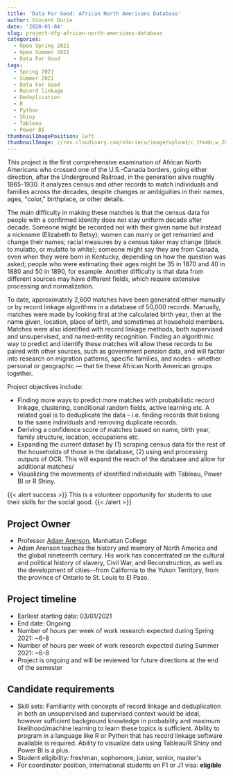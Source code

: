 ```yaml
---
title: 'Data For Good: African North Americans Database'
author: Vincent Dorie
date: '2020-01-04'
slug: project-dfg-african-north-americans-database
categories:
  - Open Spring 2021
  - Open Summer 2021
  - Data For Good
tags:
  - Spring 2021
  - Summer 2021
  - Data For Good
  - Record linkage
  - Deduplication
  - R
  - Python
  - Shiny
  - Tableau
  - Power BI
thumbnailImagePosition: left
thumbnailImage: //res.cloudinary.com/vdoriecu/image/upload/c_thumb,w_200,g_face/v1569955380/african_north_americans_cybrfk
---
```


This project is the first comprehensive examination of African North Americans who crossed one of the U.S.-Canada borders, going either direction, after the Underground Railroad, in the generation alive roughly 1865-1930. It analyzes census and other records to match individuals and families across the decades, despite changes or ambiguities in their names, ages, "color," birthplace, or other details.

<!--more-->

The main difficulty in making these matches is that the census data for people with a confirmed identity does not stay uniform decade after decade. Someone might be recorded not with their given name but instead a nickname (Elizabeth to Betsy); women can marry or get remarried and change their names; racial measures by a census taker may change (black to mulatto, or mulatto to white); someone might say they are from Canada, even when they were born in Kentucky, depending on how the question was asked; people who were estimating their ages might be 35 in 1870 and 40 in 1880 and 50 in 1890, for example. Another difficulty is that data from different sources may have different fields, which require extensive processing and normalization.

To date, approximately 2,600 matches have been generated either manually or by record linkage algorithms in a database of 50,000 records. Manually, matches were made by looking first at the calculated birth year, then at the name given, location, place of birth, and sometimes at household members. Matches were also identified with record linkage methods, both supervised and unsupervised, and named-entity recognition. Finding an algorithmic way to predict and identify these matches will allow these records to be paired with other sources, such as government pension data, and will factor into research on migration patterns, specific families, and nodes - whether personal or geographic — that tie these African North American groups together.

Project objectives include:

+ Finding more ways to predict more matches with probabilistic record linkage, clustering, conditional random fields, active learning etc. A related goal is to deduplicate the data – i.e. finding records that belong to the same individuals and removing duplicate records.
+ Deriving a confidence score of matches based on name, birth year, family structure, location, occupations etc.
+ Expanding the current dataset by (1) scraping census data for the rest of the households of those in the database, (2) using and processing outputs of OCR. This will expand the reach of the database and allow for additional matches/
+ Visualizing the movements of identified individuals with Tableau, Power BI or R Shiny.

{{< alert success >}}
This is a volunteer opportunity for students to use their skills for the social good.
{{< /alert >}}

## Project Owner
+ Professor [Adam Arenson](https://manhattan.edu/campus-directory/adam.arenson), Manhattan College
+ Adam Arenson teaches the history and memory of North America and the global nineteenth century. His work has concentrated on the cultural and political history of slavery, Civil War, and Reconstruction, as well as the development of cities--from California to the Yukon Territory, from the province of Ontario to St. Louis to El Paso. 

## Project timeline
+ Earliest starting date: 03/01/2021
+ End date: Ongoing
+ Number of hours per week of work research expected during Spring 2021: ~6-8
+ Number of hours per week of work research expected during Summer 2021: ~6-8
+ Project is ongoing and will be reviewed for future directions at the end of the semester

## Candidate requirements
+ Skill sets: Familiarity with concepts of record linkage and deduplication in both an unsupervised and supervised context would be ideal, however sufficient background knowledge in probability and maximum likelihood/machine learning to learn these topics is sufficient. Ability to program in a language like R or Python that has record linkage software available is required. Ability to visualize data using Tableau/R Shiny and Power BI is a plus.
+ Student eligibility: freshman, sophomore, junior, senior, master's
+ For coordinator position, international students on F1 or J1 visa: **eligible**

